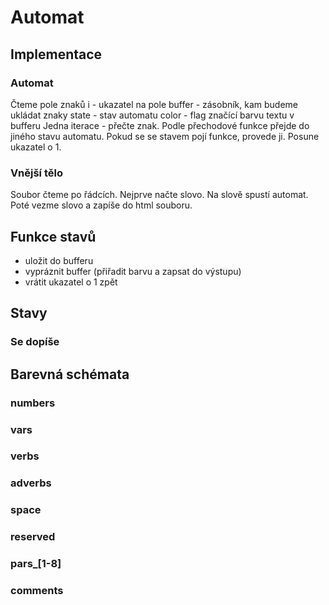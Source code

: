 Automat
===
Implementace
---
### Automat
Čteme pole znaků
i - ukazatel na pole
buffer - zásobník, kam budeme ukládat znaky
state - stav automatu
color - flag značící barvu textu v bufferu
Jedna iterace - přečte znak. Podle přechodové funkce přejde do jiného stavu automatu. Pokud se se stavem pojí funkce, provede ji. Posune ukazatel o 1.

### Vnější tělo
Soubor čteme po řádcích. Nejprve načte slovo. Na slově spustí automat. Poté vezme slovo a zapíše do html souboru.

Funkce stavů
---
 - uložit do bufferu
 - vypráznit buffer (přiřadit barvu a zapsat do výstupu)
 - vrátit ukazatel o 1 zpět

## Stavy
### Se dopíše

## Barevná schémata
### numbers
### vars
### verbs
### adverbs
### space
### reserved
### pars_[1-8]
### comments
